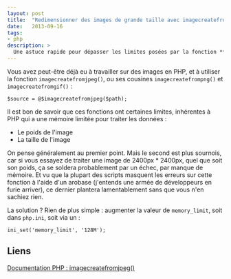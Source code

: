 ```yaml
---
layout: post
title:  "Redimensionner des images de grande taille avec imagecreatefromjpeg()"
date:   2013-09-16
tags: 
- php
description: >
  Une astuce rapide pour dépasser les limites posées par la fonction **imagecreatefromjpeg()**
---
```


Vous avez peut-être déjà eu à travailler sur des images en PHP, et à utiliser la fonction `imagecreatefromjpeg()`, ou ses cousines `imagecreatefrompng()` et `imagecreatefromgif()` :

	$source = @$imagecreatefromjpeg($path);

Il est bon de savoir que ces fonctions ont certaines limites, inhérentes à PHP qui a une mémoire limitée pour traiter les données :

* Le poids de l'image
* La taille de l'image

On pense généralement au premier point. Mais le second est plus sournois, car si vous essayez de traiter une image de 2400px * 2400px, quel que soit son poids, ça se soldera probablement par un échec, par manque de mémoire. Et vu que la plupart des scripts masquent les erreurs sur cette fonction à l'aide d'un arobase (j'entends une armée de développeurs en furie arriver), ce dernier plantera lamentablement sans que vous n'en sachiez rien.

La solution ? Rien de plus simple : augmenter la valeur de `memory_limit`, soit dans `php.ini`, soit via un :

	ini_set('memory_limit', '128M');

## Liens
[Documentation PHP : imagecreatefromjpeg()](http://php.net/manual/fr/function.imagecreatefromjpeg.php)